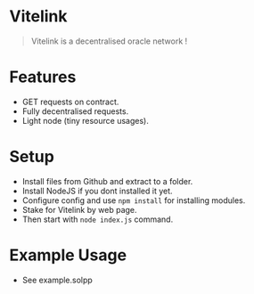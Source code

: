 # Vitelink
> Vitelink is a decentralised oracle network !
# Features
* GET requests on contract.
* Fully decentralised requests.
* Light node (tiny resource usages).
# Setup
* Install files from Github and extract to a folder.
* Install NodeJS if you dont installed it yet.
* Configure config and use ``npm install`` for installing modules.
* Stake for Vitelink by web page.
* Then start with ``node index.js`` command.
# Example Usage
* See example.solpp